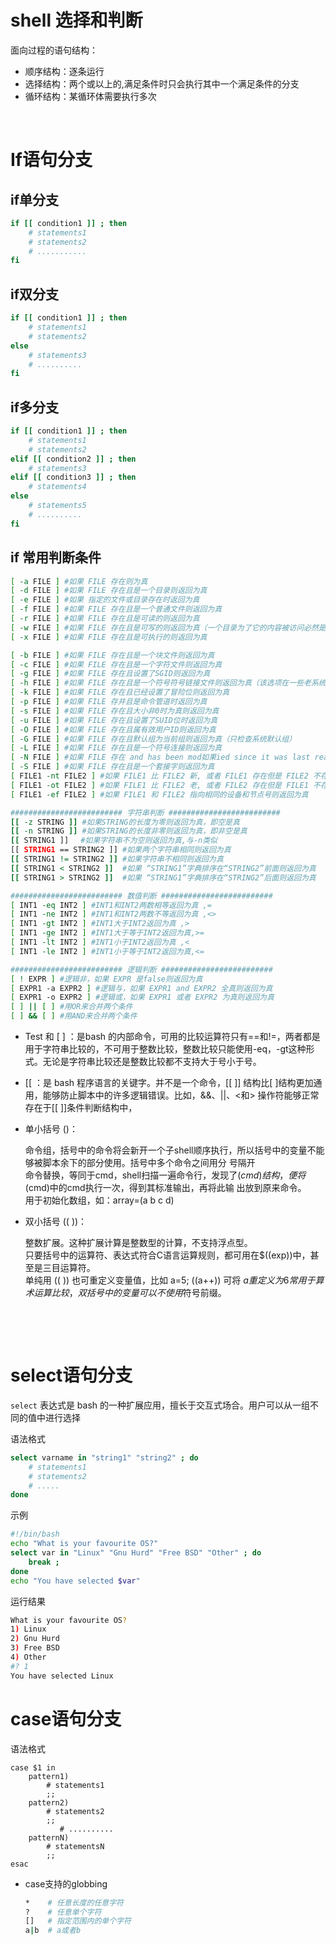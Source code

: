 # shell 选择和判断

面向过程的语句结构：

- 顺序结构：逐条运行
- 选择结构：两个或以上的,满足条件时只会执行其中一个满足条件的分支
- 循环结构：某循环体需要执行多次

‍

# If语句分支

## if单分支

```bash
if [[ condition1 ]] ; then
    # statements1
    # statements2
    # ...........
fi
```

## if双分支

```bash
if [[ condition1 ]] ; then
    # statements1
    # statements2
else 
    # statements3
	# ..........
fi
```

## if多分支

```bash
if [[ condition1 ]] ; then
    # statements1
    # statements2
elif [[ condition2 ]] ; then
    # statements3
elif [[ condition3 ]] ; then
    # statements4
else 
    # statements5
	# ..........
fi
```

## if 常用判断条件

```bash
[ -a FILE ] #如果 FILE 存在则为真
[ -d FILE ] #如果 FILE 存在且是一个目录则返回为真
[ -e FILE ] #如果 指定的文件或目录存在时返回为真
[ -f FILE ] #如果 FILE 存在且是一个普通文件则返回为真
[ -r FILE ] #如果 FILE 存在且是可读的则返回为真
[ -w FILE ] #如果 FILE 存在且是可写的则返回为真（一个目录为了它的内容被访问必然是可执行的）
[ -x FILE ] #如果 FILE 存在且是可执行的则返回为真

[ -b FILE ] #如果 FILE 存在且是一个块文件则返回为真
[ -c FILE ] #如果 FILE 存在且是一个字符文件则返回为真
[ -g FILE ] #如果 FILE 存在且设置了SGID则返回为真
[ -h FILE ] #如果 FILE 存在且是一个符号符号链接文件则返回为真（该选项在一些老系统上无效）
[ -k FILE ] #如果 FILE 存在且已经设置了冒险位则返回为真
[ -p FILE ] #如果 FILE 存并且是命令管道时返回为真
[ -s FILE ] #如果 FILE 存在且大小非0时为真则返回为真
[ -u FILE ] #如果 FILE 存在且设置了SUID位时返回为真
[ -O FILE ] #如果 FILE 存在且属有效用户ID则返回为真
[ -G FILE ] #如果 FILE 存在且默认组为当前组则返回为真（只检查系统默认组）
[ -L FILE ] #如果 FILE 存在且是一个符号连接则返回为真
[ -N FILE ] #如果 FILE 存在 and has been mod如果ied since it was last read则返回为真
[ -S FILE ] #如果 FILE 存在且是一个套接字则返回为真
[ FILE1 -nt FILE2 ] #如果 FILE1 比 FILE2 新, 或者 FILE1 存在但是 FILE2 不存在则返回为真
[ FILE1 -ot FILE2 ] #如果 FILE1 比 FILE2 老, 或者 FILE2 存在但是 FILE1 不存在则返回为真
[ FILE1 -ef FILE2 ] #如果 FILE1 和 FILE2 指向相同的设备和节点号则返回为真

######################### 字符串判断 #########################
[[ -z STRING ]] #如果STRING的长度为零则返回为真，即空是真
[[ -n STRING ]] #如果STRING的长度非零则返回为真，即非空是真
[[ STRING1 ]]　 #如果字符串不为空则返回为真,与-n类似
[[ STRING1 == STRING2 ]] #如果两个字符串相同则返回为真
[[ STRING1 != STRING2 ]] #如果字符串不相同则返回为真
[[ STRING1 < STRING2 ]]  #如果 “STRING1”字典排序在“STRING2”前面则返回为真
[[ STRING1 > STRING2 ]]  #如果 “STRING1”字典排序在“STRING2”后面则返回为真

######################### 数值判断 #########################
[ INT1 -eq INT2 ] #INT1和INT2两数相等返回为真 ,=
[ INT1 -ne INT2 ] #INT1和INT2两数不等返回为真 ,<>
[ INT1 -gt INT2 ] #INT1大于INT2返回为真 ,>
[ INT1 -ge INT2 ] #INT1大于等于INT2返回为真,>=
[ INT1 -lt INT2 ] #INT1小于INT2返回为真 ,<
[ INT1 -le INT2 ] #INT1小于等于INT2返回为真,<=

######################### 逻辑判断 #########################
[ ! EXPR ] #逻辑非，如果 EXPR 是false则返回为真
[ EXPR1 -a EXPR2 ] #逻辑与，如果 EXPR1 and EXPR2 全真则返回为真
[ EXPR1 -o EXPR2 ] #逻辑或，如果 EXPR1 或者 EXPR2 为真则返回为真
[ ] || [ ] #用OR来合并两个条件
[ ] && [ ] #用AND来合并两个条件

```

- Test 和 [ ] ：是bash 的内部命令，可用的比较运算符只有==和!=，两者都是用于字符串比较的，不可用于整数比较，整数比较只能使用-eq，-gt这种形式。无论是字符串比较还是整数比较都不支持大于号小于号。

- [[ ：是 bash 程序语言的关键字。并不是一个命令，[[ ]] 结构比[ ]结构更加通用，能够防止脚本中的许多逻辑错误。比如，&&、||、<和> 操作符能够正常存在于[[ ]]条件判断结构中，

- 单小括号 ()：

  命令组，括号中的命令将会新开一个子shell顺序执行，所以括号中的变量不能够被脚本余下的部分使用。括号中多个命令之间用分    号隔开  
  命令替换，等同于cmd，shell扫描一遍命令行，发现了$(cmd)结构，便将$(cmd)中的cmd执行一次，得到其标准输出，再将此输  出放到原来命令。  
  用于初始化数组，如：array=(a b c d)

- 双小括号 (( ))：

  整数扩展。这种扩展计算是整数型的计算，不支持浮点型。  
  只要括号中的运算符、表达式符合C语言运算规则，都可用在$((exp))中，甚至是三目运算符。  
  单纯用 (( )) 也可重定义变量值，比如 a=5; ((a++)) 可将 $a 重定义为6  
  常用于算术运算比较，双括号中的变量可以不使用$符号前缀。

‍

‍

# select语句分支

​`select`​ 表达式是 bash 的一种扩展应用，擅长于交互式场合。用户可以从一组不同的值中进行选择

语法格式

```bash
select varname in "string1" "string2" ; do
    # statements1
    # statements2
    # .....
done
```

示例

```bash
#!/bin/bash
echo "What is your favourite OS?"
select var in "Linux" "Gnu Hurd" "Free BSD" "Other" ; do
	break ;
done
echo "You have selected $var"
```

运行结果

```bash
What is your favourite OS?
1) Linux
2) Gnu Hurd
3) Free BSD
4) Other
#? 1
You have selected Linux
```

# case语句分支

语法格式

```
case $1 in
    pattern1)
        # statements1
        ;;
    pattern2)
        # statements2
        ;;
    	   # ..........
    patternN)
        # statementsN
        ;;
esac
```

- case支持的globbing

  ```bash
  *    # 任意长度的任意字符	
  ?    # 任意单个字符
  []   # 指定范围内的单个字符
  a|b  # a或者b
  ```
